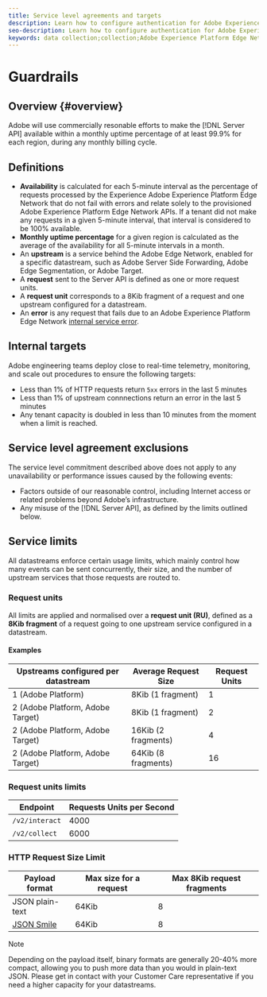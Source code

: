 ```yaml
---
title: Service level agreements and targets
description: Learn how to configure authentication for Adobe Experience Edge Network Server API
seo-description: Learn how to configure authentication for Adobe Experience Edge Network Server API
keywords: data collection;collection;Adobe Experience Platform Edge Network;api;sla;slt;service levels
---
```


# Guardrails

## Overview {#overview}

Adobe will use commercially resonable efforts to make the [!DNL Server API] available within a monthly uptime percentage of at least 99.9% for each region, during any monthly billing cycle.

## Definitions

* **Availability** is calculated for each 5-minute interval as the percentage of requests processed by the Experience Adobe Experience Platform Edge Network that do not fail with errors and relate solely to the provisioned Adobe Experience Platform Edge Network APIs. If a tenant did not make any requests in a given 5-minute interval, that interval is considered to be 100% available.
* **Monthly uptime percentage** for a given region is calculated as the average of the availability for all 5-minute intervals in a month.
* An **upstream** is a service behind the Adobe Edge Network, enabled for a specific datastream, such as Adobe Server Side Forwarding, Adobe Edge Segmentation, or Adobe Target.
* A **request** sent to the Server API is defined as one or more request units.
* A **request unit** corresponds to a 8Kib fragment of a request and one upstream configured for a datastream.
* An **error** is any request that fails due to an Adobe Experience Platform Edge Network [internal service error](error-handling.md).

## Internal targets

Adobe engineering teams deploy close to real-time telemetry, monitoring, and scale out procedures to ensure the following targets:

* Less than 1% of HTTP requests return `5xx` errors in the last 5 minutes
* Less than 1% of upstream connnections return an error in the last 5 minutes
* Any tenant capacity is doubled in less than 10 minutes from the moment when a limit is reached.

## Service level agreement exclusions

The service level commitment described above does not apply to any unavailability or performance issues caused by the following events:

* Factors outside of our reasonable control, including Internet access or related problems beyond Adobe’s infrastructure.
* Any misuse of the [!DNL Server API], as defined by the limits outlined below.

## Service limits

All datastreams enforce certain usage limits, which mainly control how many events can be sent concurrently, their size, and the number of upstream services that those requests are routed to.

### Request units

All limits are applied and normalised over a **request unit (RU)**, defined as a **8Kib fragment** of a request going to one upstream service configured in a datastream.

#### Examples

| Upstreams configured per datastream | Average Request Size | Request Units |
| --- | --- | --- |
| 1 (Adobe Platform) | 8Kib (1 fragment) | 1 |
| 2 (Adobe Platform, Adobe Target) | 8Kib (1 fragment)  | 2 |
| 2 (Adobe Platform, Adobe Target) | 16Kib (2 fragments)  | 4 |
| 2 (Adobe Platform, Adobe Target) | 64Kib (8 fragments)  | 16 |

### Request units limits

| Endpoint | Requests Units per Second |
| --- | --- |
| `/v2/interact` | 4000 |
| `/v2/collect` | 6000 |


### HTTP Request Size Limit

| Payload format | Max size for a request | Max 8Kib request fragments |
| --- | --- | --- |
| JSON plain-text | 64Kib | 8 |
| [JSON Smile](https://github.com/FasterXML/smile-format-specification) | 64Kib | 8 |


>[!NOTE]
>
>Depending on the payload itself, binary formats are generally 20-40% more compact, allowing you to push more data than you would in plain-text JSON. Please get in contact with your Customer Care representative if you need a higher capacity for your datastreams.

